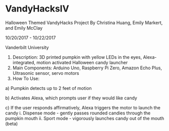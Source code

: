 # VandyHacksIV
Halloween Themed VandyHacks Project
By Christina Huang, Emily Markert, and Emily McClay

10/20/2017 - 10/22/2017

Vanderbilt University


1. Description: 3D printed pumpkin with yellow LEDs in the eyes, Alexa-integrated, motion activated Halloween candy launcher
2. Main Components: Arduino Uno, Raspberry Pi Zero, Amazon Echo Plus, Ultrasonic sensor, servo motors
3. How To Use:

  a) Pumpkin detects up to 2 feet of motion
  
  b) Activates Alexa, which prompts user if they would like candy
  
  c) If the user responds affirmatively, Alexa triggers the motor to launch the candy
    i. Dispense mode - gently passes rounded candies through the pumpkin mouth
    ii. Sport mode - vigorously launches candy out of the mouth (beta)
  
